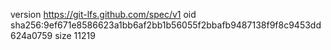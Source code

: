 version https://git-lfs.github.com/spec/v1
oid sha256:9ef671e8586623a1bb6af2bb1b56055f2bbafb9487138f9f8c9453dd624a0759
size 11219
